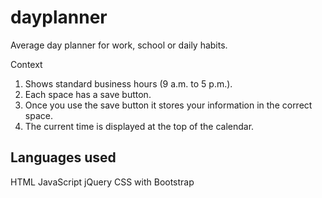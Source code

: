 # dayplanner

Average day planner for work, school or daily habits. 

Context
1. Shows standard business hours (9 a.m. to 5 p.m.).
2. Each space has a save button.
3. Once you use the save button it stores your information in the correct space.
4. The current time is displayed at the top of the calendar.



## Languages used

HTML
JavaScript
jQuery
CSS with Bootstrap
